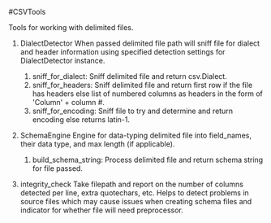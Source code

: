 #CSVTools 

Tools for working with delimited files.

1. DialectDetector
   When passed delimited file path will sniff file for dialect and header information using specified detection settings for DialectDetector instance.
   1. sniff_for_dialect:
      Sniff delimited file and return csv.Dialect.
   2. sniff_for_headers:
      Sniff delimited file and return first row if the file has headers else list of numbered columns as headers in the form of 'Column' + column #.
   3. sniff_for_encoding:
      Sniff file to try and determine and return encoding else returns latin-1.

2. SchemaEngine
   Engine for data-typing delimited file into field_names, their data type, and max length (if applicable).
   1. build_schema_string:
      Process delimited file and return schema string for file passed.

3. integrity_check
   Take filepath and report on the number of columns detected per line, extra quotechars, etc. Helps to detect problems in source files which may cause issues when creating schema files and indicator for whether file will need preprocessor.